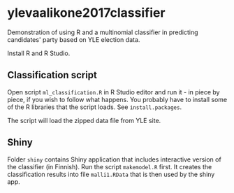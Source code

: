 # ylevaalikone2017classifier
Demonstration of using R and a multinomial classifier in predicting candidates' party based on YLE election data.

Install R and R Studio. 

## Classification script
Open script `ml_classification.R` in R Studio editor and run it - in piece by piece, if you wish to follow what happens. 
You probably have to install some of the R libraries that the script loads. See `install.packages`.

The script will load the zipped data file from YLE site. 

## Shiny

Folder `shiny` contains Shiny application that includes interactive version of the classifier (in Finnish). Run the script `makemodel.R` first. It creates the classification results into file `malli1.RData` that is then used by the shiny app.


